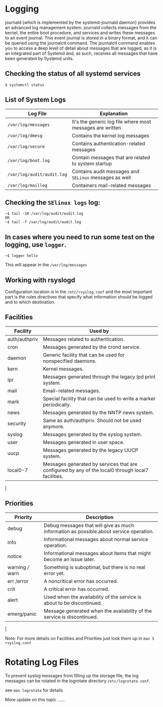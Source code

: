 # Logging

journald (which is implemented by the systemd-journald daemon)
provides an advanced log management system. journald collects messages from the kernel, the entire boot procedure, and services and writes these messages to an event journal. This event journal is stored in a binary format, and it can be queried using the journalctl command. The journalctl command enables you to access a deep level of detail about messages that are logged, as it is an integrated part of Systemd and, as such, receives all messages that have been generated by Systemd units.

## Checking the status of all systemd services
```
$ systemctl status
```
## List of System Logs

| Log File | Explanation |
---| ---|
| `/var/log/messages` | It's the generic log file where most messages are written |
| `/var/log/dmesg `| Contains the kernel log messages|
| `/var/log/secure` | Contains authentication-related messages|
| `/var/log/boot.log` | Contain messages that are related to system startup|
| `/var/log/audit/audit.log` | Contains audit messages and `SELinux` messages as well |
| `/var/log/maillog` | Containers mail-related messages |

## Checking the `SElinux logs` log:
```
~$ tail -10 /var/log/audit/audit.log
OR
~$ tail -f /var/log/audit/audit.log
```
## In cases where you need to run some test on the logging, use `logger`.
```
~$ logger hello
```
This will appear in the `/var/log/messages`

## Working with rsyslogd
Configuration location is in the `/etc/rsyslog.conf` and the most important part is the rules directives that specify what information should be logged and to which destination.

## Facilities

| Facility | Used by |
---| ---|
|auth/authpriv | Messages related to authentication. |
| cron | Messages generated by the crond service.|
| daemon | Generic facility that can be used for nonspecified daemons.|
| kern | Kernel messages.|
| lpr | Messages generated through the legacy lpd print system.
| mail | Email-related messages.
|mark | Special facility that can be used to write a marker periodically.
| news | Messages generated by the NNTP news system.
| security | Same as auth/authpriv. Should not be used anymore.
| syslog | Messages generated by the syslog system.
| user | Messages generated in user space.
| uucp | Messages generated by the legacy UUCP system.
| local0-7 | Messages generated by services that are configured by any of the local0 through local7 facilities.
|

## Priorities

| Priority | Description| 
---| ---|
| debug | Debug messages that will give as much information as possible about service operation.
| info | Informational messages about normal service operation.
| notice | Informational messages about items that might become an issue later.
| warning / warn | Something is suboptimal, but there is no real error yet.
| err /error | A noncritical error has occurred.
| crit | A critical error has occurred.
| alert | Used when the availability of the service is about to be discontinued.
| emerg/panic | Message generated when the availability of the service is discontinued.
|

Note:
For more details on Facilities and Priorities just look them up in `man 5 rsyslog.conf`

# Rotating Log Files
To prevent syslog messages from filling up the storage file, the log messages can be rotated in the logrotate directory `/etc/logrotate.conf`.

see `man logrotate` for details

More update on this topic ......